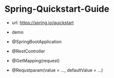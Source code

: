 # Spring-Quickstart-Guide

- url: https://spring.io/quickstart

- demo

- @SpringBootApplication

- @RestController

- @GetMapping(request)

- @Requstparam(value = ..., defaultValue = ...)